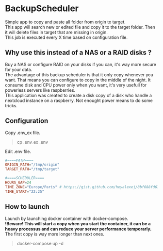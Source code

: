 # BackupScheduler
Simple app to copy and paste all folder from origin to target.  
This app will search new or edited file and copy it to the target folder. Then it will delete files in target that are missing in origin.   
This job is executed every X time based on configuration file.

## Why use this instead of a NAS or a RAID disks ?
Buy a NAS or configure RAID on your disks if you can, it's way more secure for your data.  
The advantage of this backup scheduler is that it only copy whenever you want. That means you can configure to copy in the middle of the night. It consume disk and CPU power only when you want, it's very usefull for powerless servers like raspberries.  
This application was created to create a disk copy of a disk who handle a nextcloud instance on a raspberry. Not enought power means to do some tricks.


## Configuration
Copy .env_ex file.
> cp .env_ex .env

Edit .env file.
```toml
#====PATH====
ORIGIN_PATH="/tmp/origin"
TARGET_PATH="/tmp/target"

#====SCHEDULER====
HOURS_GAP=24
TIME_ZONE="Europe/Paris" # https://gist.github.com/heyalexej/8bf688fd67d7199be4a1682b3eec7568
TIME_START="22:25"
```
## How to launch
Launch by launching docker container with docker-compose.  
**!Beware! This will start a copy when you start the container, it can be a heavy processus and can reduce your server performance temporarly.**  
The first copy is way more longer than next ones.  
> docker-compose up -d